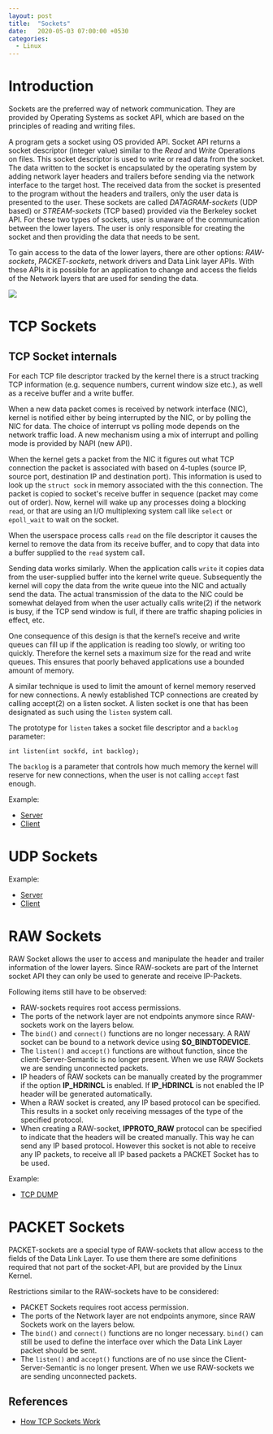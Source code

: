 ```yaml
---
layout: post
title:  "Sockets"
date:   2020-05-03 07:00:00 +0530
categories: 
  - Linux
---
```


# Introduction
Sockets are the preferred way of network communication. They are  provided by Operating Systems as socket API, which are based on the principles of reading and writing files.

A program gets a socket using OS provided  API. Socket API returns a socket descriptor (integer value) similar to the *Read* and *Write* Operations on files. This socket descriptor is used to write or read data from the socket. The data written to the socket is encapsulated by the operating system by adding network layer headers and trailers before sending via the network interface to the target host. The received data from the socket is presented to the program without the headers and trailers, only the user data is presented to the user. These sockets are called *DATAGRAM-sockets* (UDP based) or *STREAM-sockets* (TCP based) provided via the Berkeley socket API. For these two types of sockets, user is unaware of the communication between the lower layers. The user is only responsible for creating the socket and then providing the data that needs to be sent.

To gain access to the data of the lower layers, there are other options: *RAW-sockets*, *PACKET-sockets*, network drivers and Data Link layer APIs. With these APIs it is possible for an application to change and access the fields of the Network layers that are used for sending the data.

<img src="https://manoj-gupta.github.io/images/sockets.png">

# TCP Sockets

## TCP Socket internals
For each TCP file descriptor tracked by the kernel there is a struct tracking TCP information (e.g. sequence numbers, current window size etc.), as well as a receive buffer and a write buffer.

When a new data packet comes is received by network interface (NIC), kernel is notified either by being interrupted by the NIC, or by polling the NIC for data. The choice of interrupt vs polling mode depends on the network traffic load. A new mechanism using a mix of interrupt and polling mode is provided by NAPI (new API).

When the kernel gets a packet from the NIC it figures out what TCP connection the packet is associated with based on 4-tuples (source IP, source port, destination IP and destination port). This information is used to look up the ```struct sock``` in memory associated with the this connection. The packet is copied to socket's receive buffer in sequence (packet may come out of order). Now, kernel will wake up any processes doing a blocking ```read```, or that are using an I/O multiplexing system call like ```select``` or ```epoll_wait``` to wait on the socket.

When the userspace process calls ```read``` on the file descriptor it causes the kernel to remove the data from its receive buffer, and to copy that data into a buffer supplied to the ```read``` system call.

Sending data works similarly. When the application calls ```write``` it copies data from the user-supplied buffer into the kernel write queue. Subsequently the kernel will copy the data from the write queue into the NIC and actually send the data. The actual transmission of the data to the NIC could be somewhat delayed from when the user actually calls write(2) if the network is busy, if the TCP send window is full, if there are traffic shaping policies in effect, etc.

One consequence of this design is that the kernel’s receive and write queues can fill up if the application is reading too slowly, or writing too quickly. Therefore the kernel sets a maximum size for the read and write queues. This ensures that poorly behaved applications use a bounded amount of memory. 

A similar technique is used to limit the amount of kernel memory reserved for new connections. A newly established TCP connections are created by calling accept(2) on a listen socket. A listen socket is one that has been designated as such using the ```listen``` system call.

The prototype for ```listen``` takes a socket file descriptor and a ```backlog``` parameter:

```
int listen(int sockfd, int backlog);
```

The ```backlog``` is a parameter that controls how much memory the kernel will reserve for new connections, when the user is not calling ```accept``` fast enough.

Example:
* [Server](https://manoj-gupta.github.io/examples/tcp_server.c)
* [Client](https://manoj-gupta.github.io/examples/tcp_client.c)

# UDP Sockets

Example:
* [Server](https://manoj-gupta.github.io/examples/udp_server.c)
* [Client](https://manoj-gupta.github.io/examples/udp_client.c)

# RAW Sockets

RAW Socket allows the user to access and manipulate the header and trailer information of the lower layers. Since RAW-sockets are part of the Internet socket API they can only be used to generate and receive IP-Packets.

Following items still have to be observed:
* RAW-sockets requires root access permissions.
* The ports of the network layer are not endpoints anymore since RAW-sockets work on the layers below.
* The ```bind()``` and ```connect()``` functions are no longer necessary. A RAW socket can be bound to a network device using **SO_BINDTODEVICE**.
* The ```listen()``` and ```accept()``` functions are without function, since the client-Server-Semantic is no longer present. When we use RAW Sockets we are sending unconnected packets.
* IP headers of RAW sockets can be manually created by the programmer if the option **IP_HDRINCL** is enabled. If **IP_HDRINCL** is not enabled the IP header will be generated automatically.
* When a RAW socket is created, any IP based protocol can be specified. This results in a socket only receiving messages of the type of the specified protocol.
* When creating a RAW-socket, **IPPROTO_RAW** protocol can be specified to indicate that the headers will be created manually. This way he can send any IP based protocol. However this socket is not able to receive any IP packets, to receive all IP based packets a PACKET Socket has to be used.

Example:
* [TCP DUMP](https://manoj-gupta.github.io/examples/mytcpdump.c)

# PACKET Sockets

PACKET-sockets are a special type of RAW-sockets that allow access to the fields of the Data Link Layer. To use them there are some definitions required that not part of the socket-API, but are provided by the Linux Kernel.

Restrictions similar to the RAW-sockets have to be considered:
* PACKET Sockets requires root access permission.
* The ports of the Network layer are not endpoints anymore, since RAW Sockets work on the layers below.
* The ```bind()``` and ```connect()``` functions are no longer necessary. ```bind()``` can still be used to define the interface over which the Data Link Layer packet should be sent.
* The ```listen()``` and ```accept()``` functions are of no use since the Client-Server-Semantic is no longer present. When we use RAW-sockets we are sending unconnected packets.

## References

* [How TCP Sockets Work](https://eklitzke.org/how-tcp-sockets-work)
